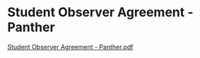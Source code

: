 # Student Observer Agreement - Panther

[Student Observer Agreement - Panther.pdf](Student%20Observer%20Agreement%20-%20Panther%20fbe266d17a204541a6ae76b5f4e9697a/Student_Observer_Agreement_-_Panther.pdf)